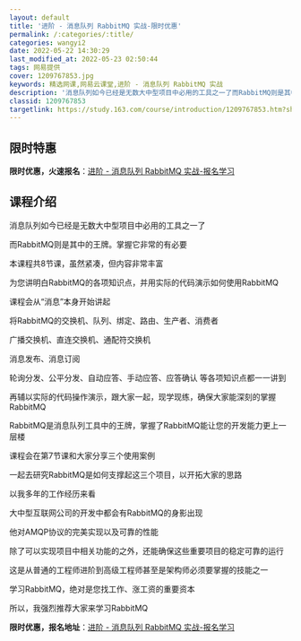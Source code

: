 ```yaml
---
layout: default
title: '进阶 - 消息队列 RabbitMQ 实战-限时优惠'
permalink: /:categories/:title/
categories: wangyi2
date: 2022-05-22 14:30:29
last_modified_at: 2022-05-23 02:50:44
tags: 网易提供
cover: 1209767853.jpg
keywords: 精选网课,网易云课堂,进阶 - 消息队列 RabbitMQ 实战
description: '消息队列如今已经是无数大中型项目中必用的工具之一了而RabbitMQ则是其中的王牌。掌握它非常的有必要本课程共8节课，虽'
classid: 1209767853
targetlink: https://study.163.com/course/introduction/1209767853.htm?share=1&shareId=1025206652&utm_campaign=share&utm_medium=iphoneShare&utm_source=&utm_u=1025206652
---
```


## 限时特惠

**限时优惠，火速报名**：[进阶 - 消息队列 RabbitMQ 实战-报名学习](https://study.163.com/course/introduction/1209767853.htm?share=1&shareId=1025206652&utm_campaign=share&utm_medium=iphoneShare&utm_source=&utm_u=1025206652)

## 课程介绍

消息队列如今已经是无数大中型项目中必用的工具之一了

而RabbitMQ则是其中的王牌。掌握它非常的有必要



本课程共8节课，虽然紧凑，但内容非常丰富

为您讲明白RabbitMQ的各项知识点，并用实际的代码演示如何使用RabbitMQ



课程会从“消息”本身开始讲起 

将RabbitMQ的交换机、队列、绑定、路由、生产者、消费者

广播交换机、直连交换机、通配符交换机

消息发布、消息订阅

轮询分发、公平分发、自动应答、手动应答、应答确认 等各项知识点都一一讲到



再辅以实际的代码操作演示，跟大家一起，现学现练，确保大家能深刻的掌握RabbitMQ



RabbitMQ是消息队列工具中的王牌，掌握了RabbitMQ能让您的开发能力更上一层楼



课程会在第7节课和大家分享三个使用案例

一起去研究RabbitMQ是如何支撑起这三个项目，以开拓大家的思路



以我多年的工作经历来看

大中型互联网公司的开发中都会有RabbitMQ的身影出现

他对AMQP协议的完美实现以及可靠的性能

除了可以实现项目中相关功能的之外，还能确保这些重要项目的稳定可靠的运行

这是从普通的工程师进阶到高级工程师甚至是架构师必须要掌握的技能之一

学习RabbitMQ，绝对是您找工作、涨工资的重要资本

所以，我强烈推荐大家来学习RabbitMQ

**限时优惠，报名地址**：[进阶 - 消息队列 RabbitMQ 实战-报名学习](https://study.163.com/course/introduction/1209767853.htm?share=1&shareId=1025206652&utm_campaign=share&utm_medium=iphoneShare&utm_source=&utm_u=1025206652)

